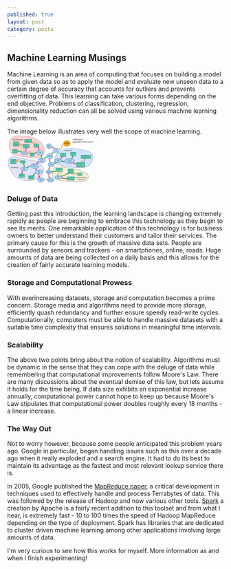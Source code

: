 ```yaml
---
published: true
layout: post
category: posts
---
```







## Machine Learning Musings

Machine Learning is an area of computing that focuses on building a model from given data so as to apply the model and evaluate new unseen data to a certain degree of accuracy that accounts for outliers and prevents overfitting of data. This learning can take various forms depending on the end objective. Problems of classification, clustering, regression, dimensionality reduction can all be solved using various machine learning algorithms. 

The image below illustrates very well the scope of machine learning.
<img src="/images/ml-algorithms.png" height="40%" width="40%">

### Deluge of Data
Getting past this introduction, the learning landscape is changing extremely rapidly as people are beginning to embrace this technology as they begin to see its merits. One remarkable application of this technology is for business owners to better understand their customers and tailor their services. The primary cause for this is the growth of massive data sets. People are surrounded by sensors and trackers - on smartphones, online, roads. Huge amounts of data are being collected on a daily basis and this allows for the creation of fairly accurate learning models.

### Storage and Computational Prowess
With everincreasing datasets, storage and computation becomes a prime concern. Storage media and algorithms need to provide more storage, efficiently quash redundancy and further ensure speedy read-write cycles. Computationally, computers must be able to handle massive datasets with a suitable time complexity that ensures solutions in meaningful time intervals.

### Scalability
The above two points bring about the notion of scalability. Algorithms must be dynamic in the sense that they can cope with the deluge of data while remembering that computational improvements follow Moore's Law. There are many discussions about the eventual demise of this law, but lets assume it holds for the time being. If data size exhibits an exponential increase annually, computational power cannot hope to keep up because Moore's Law stipulates that computational power doubles roughly every 18 months - a linear increase.

### The Way Out
Not to worry however, because some people anticipated this problem years ago. Google in particular, began handling issues such as this over a decade ago when it really exploded and a search engine. It had to do its best to maintain its advantage as the fastest and most relevant lookup service there is. 

In 2005, Google published the [MapReduce paper](http://research.google.com/archive/mapreduce.html), a critical development in techniques used to effectively handle and process Terrabytes of data. This was followed by the release of Hadoop and now various other tools. [Spark](https://spark.apache.org/) a creation by Apache is a fairly recent addition to this toolset and from what I hear, is extremely fast - 10 to 100 times the speed of Hadoop MapReduce depending on the type of deployment. Spark has libraries that are dedicated to cluster driven machine learning among other applications involving large amounts of data.

I'm very curious to see how this works for myself. More information as and when I finish experimenting!
